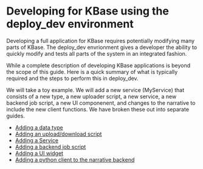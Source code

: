 # Developing for KBase using the deploy_dev environment

Developing a full application for KBase requires potentially modifying many parts
of KBase.  The deploy_dev envrionment gives a developer the ability to quickly modify
and tests all parts of the system in an integrated fashion.

While a complete description of developing KBase applications is beyond the scope of this
guide.  Here is a quick summary of what is typically required and the steps to perform this
in deploy_dev.

We will take a toy example.  We will add a new service (MyService) that consists of a new
type, a new uploader script, a new service, a new backend job script, a new UI componenent, 
and changes to the narrative to include the new client functions.  We have broken these out into separate guides.

- [Adding a data type](README-datatype.md)
- [Adding an upload/download script](README-upload-download.md)
- [Adding a Service](README-service.md)
- [Adding a backend job script](README-job-script.md)
- [Adding a UI widget](README-UI.md)
- [Adding a python client to the narrative backend](README-narrative.md)
